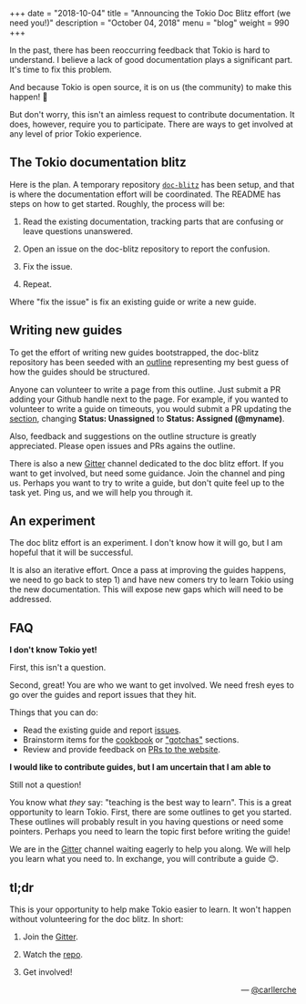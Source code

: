 +++
date = "2018-10-04"
title = "Announcing the Tokio Doc Blitz effort (we need you!)"
description = "October 04, 2018"
menu = "blog"
weight = 990
+++

In the past, there has been reoccurring feedback that Tokio is hard to
understand. I believe a lack of good documentation plays a significant part.
It's time to fix this problem.

And because Tokio is open source, it is on us (the community) to make this
happen! 👏

But don't worry, this isn't an aimless request to contribute documentation. It
does, however, require you to participate. There are ways to get involved at any
level of prior Tokio experience.

## The Tokio documentation blitz

Here is the plan. A temporary repository
[`doc-blitz`](http://github.com/tokio-rs/doc-blitz) has been setup, and that is
where the documentation effort will be coordinated. The README has steps on how
to get started. Roughly, the process will be:

1) Read the existing documentation, tracking parts that are confusing or leave
questions unanswered.

2) Open an issue on the doc-blitz repository to report the confusion.

3) Fix the issue.

4) Repeat.

Where "fix the issue" is fix an existing guide or write a new guide.

## Writing new guides

To get the effort of writing new guides bootstrapped, the doc-blitz repository
has been seeded with an [outline] representing my best guess of how the guides
should be structured.

Anyone can volunteer to write a page from this outline. Just submit a PR adding
your Github handle next to the page. For example, if you wanted to volunteer to
write a guide on timeouts, you would submit a PR updating the
[section](https://github.com/tokio-rs/doc-blitz/blob/master/outline/tracking-time.md#timeouts),
changing **Status: Unassigned** to **Status: Assigned (@myname)**.

Also, feedback and suggestions on the outline structure is greatly appreciated.
Please open issues and PRs agains the outline.

There is also a new [Gitter] channel dedicated to the doc blitz effort. If you
want to get involved, but need some guidance. Join the channel and ping us.
Perhaps you want to try to write a guide, but don't quite feel up to the task
yet. Ping us, and we will help you through it.

## An experiment

The doc blitz effort is an experiment. I don't know how it will go, but I am
hopeful that it will be successful.

It is also an iterative effort. Once a pass at improving the guides happens, we
need to go back to step 1) and have new comers try to learn Tokio using the new
documentation. This will expose new gaps which will need to be addressed.

## FAQ

**I don't know Tokio yet!**

First, this isn't a question.

Second, great! You are who we want to get involved. We need fresh eyes to go
over the guides and report issues that they hit.

Things that you can do:

* Read the existing guide and report [issues].
* Brainstorm items for the [cookbook] or ["gotchas"][gotcha] sections.
* Review and provide feedback on [PRs to the website][prs].

**I would like to contribute guides, but I am uncertain that I am able to**

Still not a question!

You know what *they* say: "teaching is the best way to learn". This is a great
opportunity to learn Tokio. First, there are some outlines to get you started.
These outlines will probably result in you having questions or need some
pointers. Perhaps you need to learn the topic first before writing the guide!

We are in the [Gitter] channel waiting eagerly to help you along. We will help
you learn what you need to. In exchange, you will contribute a guide 😊.

## tl;dr

This is your opportunity to help make Tokio easier to learn. It won't happen
without volunteering for the doc blitz. In short:

1) Join the [Gitter].

2) Watch the [repo].

3) Get involved!

<div style="text-align:right">&mdash; <a href="https://github.com/carllerche">@carllerche</a></div>

[issues]: https://github.com/tokio-rs/doc-blitz/issues/new
[cookbook]: https://github.com/tokio-rs/doc-blitz/issues/23
[gotcha]: https://github.com/tokio-rs/doc-blitz/issues/14
[prs]: https://github.com/tokio-rs/website/pulls
[outline]: https://github.com/tokio-rs/doc-blitz/blob/master/outline/README.md
[Gitter]: https://gitter.im/tokio-rs/doc-blitz
[repo]: https://github.com/tokio-rs/doc-blitz

